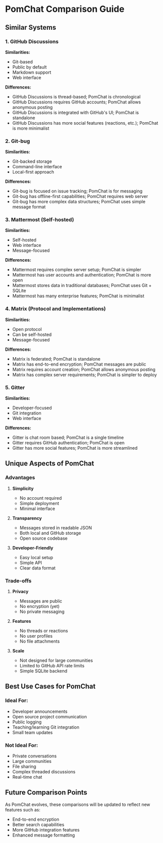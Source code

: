 # PomChat Comparison Guide

## Similar Systems

### 1. GitHub Discussions
**Similarities:**
- Git-based
- Public by default
- Markdown support
- Web interface

**Differences:**
- GitHub Discussions is thread-based; PomChat is chronological
- GitHub Discussions requires GitHub accounts; PomChat allows anonymous posting
- GitHub Discussions is integrated with GitHub's UI; PomChat is standalone
- GitHub Discussions has more social features (reactions, etc.); PomChat is more minimalist

### 2. Git-bug
**Similarities:**
- Git-backed storage
- Command-line interface
- Local-first approach

**Differences:**
- Git-bug is focused on issue tracking; PomChat is for messaging
- Git-bug has offline-first capabilities; PomChat requires web server
- Git-bug has more complex data structures; PomChat uses simple message format

### 3. Mattermost (Self-hosted)
**Similarities:**
- Self-hosted
- Web interface
- Message-focused

**Differences:**
- Mattermost requires complex server setup; PomChat is simpler
- Mattermost has user accounts and authentication; PomChat is more open
- Mattermost stores data in traditional databases; PomChat uses Git + SQLite
- Mattermost has many enterprise features; PomChat is minimalist

### 4. Matrix (Protocol and Implementations)
**Similarities:**
- Open protocol
- Can be self-hosted
- Message-focused

**Differences:**
- Matrix is federated; PomChat is standalone
- Matrix has end-to-end encryption; PomChat messages are public
- Matrix requires account creation; PomChat allows anonymous posting
- Matrix has complex server requirements; PomChat is simpler to deploy

### 5. Gitter
**Similarities:**
- Developer-focused
- Git integration
- Web interface

**Differences:**
- Gitter is chat room based; PomChat is a single timeline
- Gitter requires GitHub authentication; PomChat is open
- Gitter has more social features; PomChat is more streamlined

## Unique Aspects of PomChat

### Advantages
1. **Simplicity**
   - No account required
   - Simple deployment
   - Minimal interface

2. **Transparency**
   - Messages stored in readable JSON
   - Both local and GitHub storage
   - Open source codebase

3. **Developer-Friendly**
   - Easy local setup
   - Simple API
   - Clear data format

### Trade-offs
1. **Privacy**
   - Messages are public
   - No encryption (yet)
   - No private messaging

2. **Features**
   - No threads or reactions
   - No user profiles
   - No file attachments

3. **Scale**
   - Not designed for large communities
   - Limited to GitHub API rate limits
   - Simple SQLite backend

## Best Use Cases for PomChat

### Ideal For:
- Developer announcements
- Open source project communication
- Public logging
- Teaching/learning Git integration
- Small team updates

### Not Ideal For:
- Private conversations
- Large communities
- File sharing
- Complex threaded discussions
- Real-time chat

## Future Comparison Points
As PomChat evolves, these comparisons will be updated to reflect new features such as:
- End-to-end encryption
- Better search capabilities
- More GitHub integration features
- Enhanced message formatting
